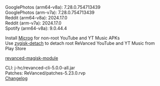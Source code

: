 GooglePhotos (arm64-v8a): 7.28.0.754713439  
GooglePhotos (arm-v7a): 7.28.0.754713439  
Reddit (arm64-v8a): 2024.17.0  
Reddit (arm-v7a): 2024.17.0  
Spotify (arm64-v8a): 9.0.44.4  

Install [Microg](https://github.com/ReVanced/GmsCore/releases) for non-root YouTube and YT Music APKs  
Use [zygisk-detach](https://github.com/j-hc/zygisk-detach) to detach root ReVanced YouTube and YT Music from Play Store  

[revanced-magisk-module](https://github.com/j-hc/revanced-magisk-module)
  
CLI: j-hc/revanced-cli-5.0.0-all.jar  
Patches: ReVanced/patches-5.23.0.rvp  
[Changelog](https://github.com/ReVanced/revanced-patches/releases/tag/v5.23.0)  
